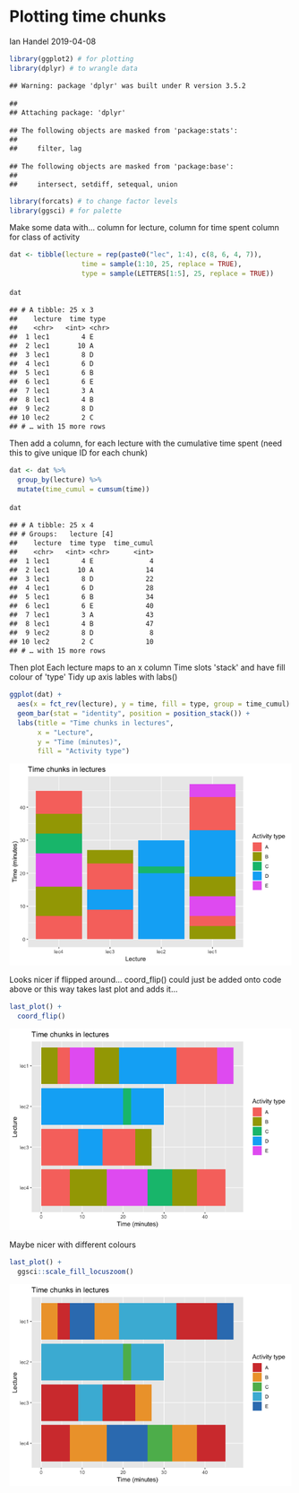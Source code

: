 Plotting time chunks
================
Ian Handel
2019-04-08

``` r
library(ggplot2) # for plotting
library(dplyr) # to wrangle data
```

    ## Warning: package 'dplyr' was built under R version 3.5.2

    ## 
    ## Attaching package: 'dplyr'

    ## The following objects are masked from 'package:stats':
    ## 
    ##     filter, lag

    ## The following objects are masked from 'package:base':
    ## 
    ##     intersect, setdiff, setequal, union

``` r
library(forcats) # to change factor levels
library(ggsci) # for palette
```

Make some data with... column for lecture, column for time spent column for class of activity

``` r
dat <- tibble(lecture = rep(paste0("lec", 1:4), c(8, 6, 4, 7)),
                  time = sample(1:10, 25, replace = TRUE),
                  type = sample(LETTERS[1:5], 25, replace = TRUE))

dat
```

    ## # A tibble: 25 x 3
    ##    lecture  time type 
    ##    <chr>   <int> <chr>
    ##  1 lec1        4 E    
    ##  2 lec1       10 A    
    ##  3 lec1        8 D    
    ##  4 lec1        6 D    
    ##  5 lec1        6 B    
    ##  6 lec1        6 E    
    ##  7 lec1        3 A    
    ##  8 lec1        4 B    
    ##  9 lec2        8 D    
    ## 10 lec2        2 C    
    ## # … with 15 more rows

Then add a column, for each lecture with the cumulative time spent (need this to give unique ID for each chunk)

``` r
dat <- dat %>%
  group_by(lecture) %>% 
  mutate(time_cumul = cumsum(time))

dat
```

    ## # A tibble: 25 x 4
    ## # Groups:   lecture [4]
    ##    lecture  time type  time_cumul
    ##    <chr>   <int> <chr>      <int>
    ##  1 lec1        4 E              4
    ##  2 lec1       10 A             14
    ##  3 lec1        8 D             22
    ##  4 lec1        6 D             28
    ##  5 lec1        6 B             34
    ##  6 lec1        6 E             40
    ##  7 lec1        3 A             43
    ##  8 lec1        4 B             47
    ##  9 lec2        8 D              8
    ## 10 lec2        2 C             10
    ## # … with 15 more rows

Then plot Each lecture maps to an x column Time slots 'stack' and have fill colour of 'type' Tidy up axis lables with labs()

``` r
ggplot(dat) +
  aes(x = fct_rev(lecture), y = time, fill = type, group = time_cumul) +
  geom_bar(stat = "identity", position = position_stack()) +
  labs(title = "Time chunks in lectures",
       x = "Lecture",
       y = "Time (minutes)",
       fill = "Activity type")
```

![](plot_time_chunks_files/figure-markdown_github/unnamed-chunk-4-1.png)

Looks nicer if flipped around... coord\_flip() could just be added onto code above or this way takes last plot and adds it...

``` r
last_plot() +
  coord_flip()
```

![](plot_time_chunks_files/figure-markdown_github/unnamed-chunk-5-1.png)

Maybe nicer with different colours

``` r
last_plot() +
  ggsci::scale_fill_locuszoom()
```

![](plot_time_chunks_files/figure-markdown_github/unnamed-chunk-6-1.png)

